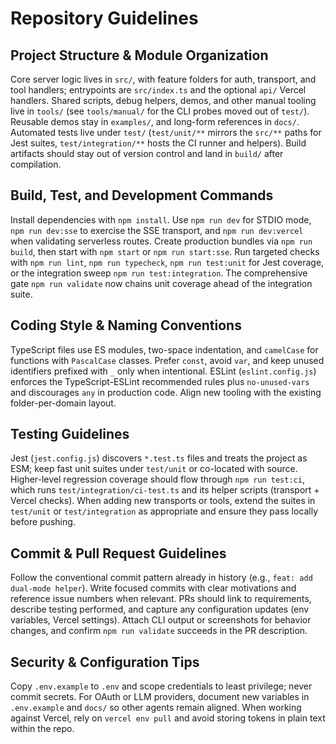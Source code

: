 # Repository Guidelines

## Project Structure & Module Organization
Core server logic lives in `src/`, with feature folders for auth, transport, and tool handlers; entrypoints are `src/index.ts` and the optional `api/` Vercel handlers. Shared scripts, debug helpers, demos, and other manual tooling live in `tools/` (see `tools/manual/` for the CLI probes moved out of `test/`). Reusable demos stay in `examples/`, and long-form references in `docs/`. Automated tests live under `test/` (`test/unit/**` mirrors the `src/**` paths for Jest suites, `test/integration/**` hosts the CI runner and helpers). Build artifacts should stay out of version control and land in `build/` after compilation.

## Build, Test, and Development Commands
Install dependencies with `npm install`. Use `npm run dev` for STDIO mode, `npm run dev:sse` to exercise the SSE transport, and `npm run dev:vercel` when validating serverless routes. Create production bundles via `npm run build`, then start with `npm start` or `npm run start:sse`. Run targeted checks with `npm run lint`, `npm run typecheck`, `npm run test:unit` for Jest coverage, or the integration sweep `npm run test:integration`. The comprehensive gate `npm run validate` now chains unit coverage ahead of the integration suite.

## Coding Style & Naming Conventions
TypeScript files use ES modules, two-space indentation, and `camelCase` for functions with `PascalCase` classes. Prefer `const`, avoid `var`, and keep unused identifiers prefixed with `_` only when intentional. ESLint (`eslint.config.js`) enforces the TypeScript-ESLint recommended rules plus `no-unused-vars` and discourages `any` in production code. Align new tooling with the existing folder-per-domain layout.

## Testing Guidelines
Jest (`jest.config.js`) discovers `*.test.ts` files and treats the project as ESM; keep fast unit suites under `test/unit` or co-located with source. Higher-level regression coverage should flow through `npm run test:ci`, which runs `test/integration/ci-test.ts` and its helper scripts (transport + Vercel checks). When adding new transports or tools, extend the suites in `test/unit` or `test/integration` as appropriate and ensure they pass locally before pushing.

## Commit & Pull Request Guidelines
Follow the conventional commit pattern already in history (e.g., `feat: add dual-mode helper`). Write focused commits with clear motivations and reference issue numbers when relevant. PRs should link to requirements, describe testing performed, and capture any configuration updates (env variables, Vercel settings). Attach CLI output or screenshots for behavior changes, and confirm `npm run validate` succeeds in the PR description.

## Security & Configuration Tips
Copy `.env.example` to `.env` and scope credentials to least privilege; never commit secrets. For OAuth or LLM providers, document new variables in `.env.example` and `docs/` so other agents remain aligned. When working against Vercel, rely on `vercel env pull` and avoid storing tokens in plain text within the repo.
